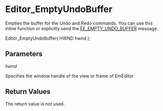 # Editor\_EmptyUndoBuffer

Empties the buffer for the Undo and Redo commands. You can use this inline function or explicitly send the
[EE\_EMPTY\_UNDO\_BUFFER](../message/ee_empty_undo_buffer)
message.

Editor\_EmptyUndoBuffer( HWND hwnd );

## Parameters

_hwnd_

Specifies the window handle of the view or frame of EmEditor.

## Return Values

The return value is not used.
